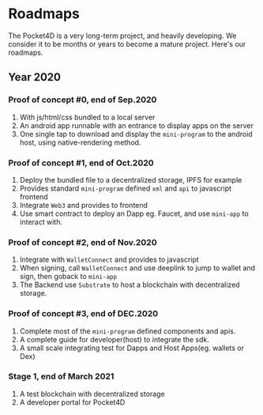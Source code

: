 # Roadmaps
The Pocket4D is a very long-term project, and heavily developing. We consider it to be months or years to become a mature project.
Here's our roadmaps.

## Year 2020
### Proof of concept #0, end of Sep.2020
1. With js/html/css bundled to a local server
2. An android app runnable with an entrance to display apps on the server
3. One single tap to download and display the `mini-program` to the android host, using native-rendering method.

### Proof of concept #1, end of Oct.2020
1. Deploy the bundled file to a decentralized storage, IPFS for example
2. Provides standard `mini-program` defined `xml` and `api` to javascript frontend
3. Integrate `Web3` and provides to frontend
4. Use smart contract to deploy an Dapp eg. Faucet, and use `mini-app` to interact with.

### Proof of concept #2, end of Nov.2020
1. Integrate with `WalletConnect` and provides to javascript
2. When signing, call `WalletConnect` and use deeplink to jump to wallet and sign, then goback to `mini-app`
3. The Backend use `Substrate` to host a blockchain with decentralized storage.
   
### Proof of concept #3, end of DEC.2020
1. Complete most of the `mini-program` defined components and apis.
2. A complete guide for developer(host) to integrate the sdk.
3. A small scale integrating test for Dapps and Host Apps(eg. wallets or Dex)
   
### Stage 1, end of March 2021
1. A test blockchain with decentralized storage
2. A developer portal for Pocket4D